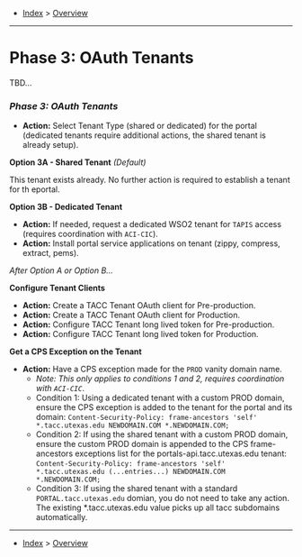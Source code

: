 - [Index](../index.md) > [Overview](overview.md)

---

# Phase 3: OAuth Tenants

TBD...

### _Phase 3: OAuth Tenants_

<a id="phase3tenant"></a>

- **Action:** Select Tenant Type (shared or dedicated) for the portal (dedicated tenants require additional actions, the shared tenant is already setup).

<a id="phase3optA"></a>

**Option 3A - Shared Tenant** _(Default)_

This tenant exists already. No further action is required to establish a tenant for th eportal.

<a id="phase3optB"></a>

**Option 3B - Dedicated Tenant**

- **Action:** If needed, request a dedicated WSO2 tenant for `TAPIS` access (requires coordination with `ACI-CIC`).
- **Action:** Install portal service applications on tenant (zippy, compress, extract, pems).

_After Option A or Option B..._

<a id="phase3configure"></a>

**Configure Tenant Clients**

- **Action:** Create a TACC Tenant OAuth client for Pre-production.
- **Action:** Create a TACC Tenant OAuth client for Production.
- **Action:** Configure TACC Tenant long lived token for Pre-production.
- **Action:** Configure TACC Tenant long lived token for Production.

<a id="phase3cps"></a>

**Get a CPS Exception on the Tenant**

- **Action:** Have a CPS exception made for the `PROD` vanity domain name.
  - _Note: This only applies to conditions 1 and 2, requires coordination with `ACI-CIC`_.
  - Condition 1: Using a dedicated tenant with a custom PROD domain, ensure the CPS exception is added to the tenant for the portal and its domain: `Content-Security-Policy: frame-ancestors 'self' *.tacc.utexas.edu NEWDOMAIN.COM *.NEWDOMAIN.COM;`
  - Condition 2: If using the shared tenant with a custom PROD domain, ensure the custom PROD domain is appended to the CPS frame-ancestors exceptions list for the portals-api.tacc.utexas.edu tenant: `Content-Security-Policy: frame-ancestors 'self' *.tacc.utexas.edu (...entries...) NEWDOMAIN.COM *.NEWDOMAIN.COM;`
  - Condition 3: If using the shared tenant with a standard `PORTAL.tacc.utexas.edu` domian, you do not need to take any action. The existing \*.tacc.utexas.edu value picks up all tacc subdomains automatically.

---

- [Index](../index.md) > [Overview](overview.md)
